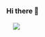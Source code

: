 ### Hi there 👋


<!-- [![Ennio's Github Stats](https://github-readme-stats.vercel.app/api?username=ennioVisco&show_icons=true&theme=transparent)](https://github.com/anuraghazra/github-readme-stats)

[![Ennio's Top Langs](https://github-readme-stats.vercel.app/api/top-langs/?username=ennioVisco&hide=Game%20Maker%20Language,Lex,Yacc,Jupyter%20Notebook&langs_count=10&layout=compact&theme=transparent)](https://github.com/anuraghazra/github-readme-stats) -->

<!--
<a href="https://github.com/anuraghazra/github-readme-stats">
  <img align="center" src="https://github-readme-stats.vercel.app/api?username=ennioVisco&show_icons=true&theme=transparent" />
</a>
-->
&nbsp; &nbsp;
<a href="https://github.com/anuraghazra/convoychat">
  <img align="center" src="https://github-readme-stats.vercel.app/api/top-langs/?username=ennioVisco&hide=Game%20Maker%20Language,Lex,Yacc,Jupyter%20Notebook&langs_count=8&layout=compact&theme=transparent" />
</a>

<!--
**ennioVisco/ennioVisco** is a ✨ _special_ ✨ repository because its `README.md` (this file) appears on your GitHub profile.

Here are some ideas to get you started:

- 🔭 I’m currently working on ...
- 🌱 I’m currently learning ...
- 👯 I’m looking to collaborate on ...
- 🤔 I’m looking for help with ...
- 💬 Ask me about ...
- 📫 How to reach me: ...
- 😄 Pronouns: ...
- ⚡ Fun fact: ...
-->
